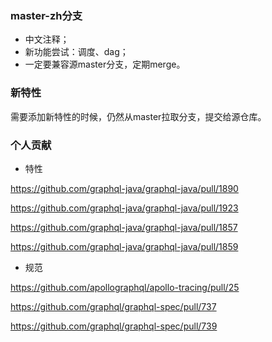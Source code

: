 ### master-zh分支

- 中文注释；
- 新功能尝试：调度、dag；
- 一定要兼容源master分支，定期merge。


### 新特性

需要添加新特性的时候，仍然从master拉取分支，提交给源仓库。


### 个人贡献
- 特性

https://github.com/graphql-java/graphql-java/pull/1890

https://github.com/graphql-java/graphql-java/pull/1923

https://github.com/graphql-java/graphql-java/pull/1857

https://github.com/graphql-java/graphql-java/pull/1859


- 规范

https://github.com/apollographql/apollo-tracing/pull/25

https://github.com/graphql/graphql-spec/pull/737

https://github.com/graphql/graphql-spec/pull/739